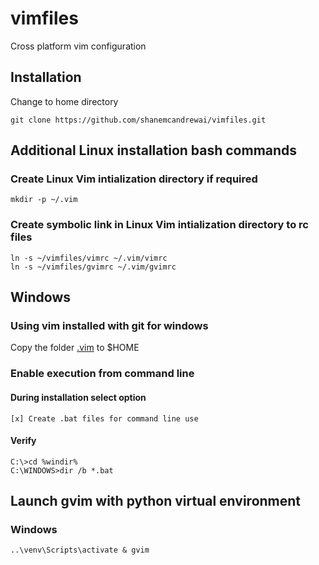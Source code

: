 # vimfiles
Cross platform vim configuration
## Installation
Change to home directory

    git clone https://github.com/shanemcandrewai/vimfiles.git
## Additional Linux installation bash commands
### Create Linux Vim intialization directory if required
    mkdir -p ~/.vim
### Create symbolic link in Linux Vim intialization directory to rc files
    ln -s ~/vimfiles/vimrc ~/.vim/vimrc
    ln -s ~/vimfiles/gvimrc ~/.vim/gvimrc
## Windows
### Using vim installed with git for windows
Copy the folder [.vim](./MYSIS2/.vim) to $HOME
### Enable execution from command line
#### During installation select option
    [x] Create .bat files for command line use
#### Verify
    C:\>cd %windir%
    C:\WINDOWS>dir /b *.bat
## Launch gvim with python virtual environment
### Windows
    ..\venv\Scripts\activate & gvim
